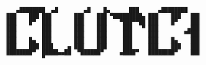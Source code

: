 <pre>
   ▄████████  ▄█        ▄█    █▄      ███      ▄████████    ▄█    █▄    
███    ███ ███       ███    ███ ▀█████████▄ ███    ███   ███    ███   
███    █▀  ███       ███    ███    ▀███▀▀██ ███    █▀    ███    ███   
███        ███       ███    ███     ███   ▀ ███         ▄███▄▄▄▄███▄▄ 
███        ███       ███    ███     ███     ███        ▀▀███▀▀▀▀███▀  
███    █▄  ███       ███    ███     ███     ███    █▄    ███    ███   
███    ███ ███▌    ▄ ███    ███     ███     ███    ███   ███    ███   
████████▀  █████▄▄██  ▀██████▀     ▄████▀   ████████▀    ███    █▀    
           ▀                                                          


</pre>
